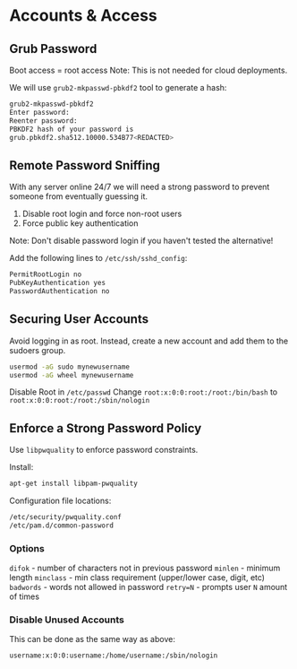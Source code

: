 # Accounts & Access

## Grub Password
Boot access = root access
Note: This is not needed for cloud deployments.

We will use `grub2-mkpasswd-pbkdf2` tool to generate a hash:
```sh
grub2-mkpasswd-pbkdf2
Enter password:
Reenter password:
PBKDF2 hash of your password is
grub.pbkdf2.sha512.10000.534B77<REDACTED>
```

## Remote Password Sniffing
With any server online 24/7 we will need a strong password to prevent someone from eventually guessing it.

1. Disable root login and force non-root users
2. Force public key authentication

Note: Don't disable password login if you haven't tested the alternative!

Add the following lines to `/etc/ssh/sshd_config`:
```sh
PermitRootLogin no
PubKeyAuthentication yes
PasswordAuthentication no
```

## Securing User Accounts
Avoid logging in as root. Instead, create a new account and add them to the sudoers group.
```sh
usermod -aG sudo mynewusername
usermod -aG wheel mynewusername
```

Disable Root in `/etc/passwd`
Change `root:x:0:0:root:/root:/bin/bash` to `root:x:0:0:root:/root:/sbin/nologin`

## Enforce a Strong Password Policy
Use `libpwquality` to enforce password constraints. 

Install:
```sh
apt-get install libpam-pwquality
```

Configuration file locations: 
```sh
/etc/security/pwquality.conf
/etc/pam.d/common-password
```

### Options
`difok` - number of characters not in previous password
`minlen` - minimum length
`minclass` - min class requirement (upper/lower case, digit, etc)
`badwords` - words not allowed in password
`retry=N` - prompts user `N` amount of times

### Disable Unused Accounts
This can be done as the same way as above:
```sh
username:x:0:0:username:/home/username:/sbin/nologin
```
